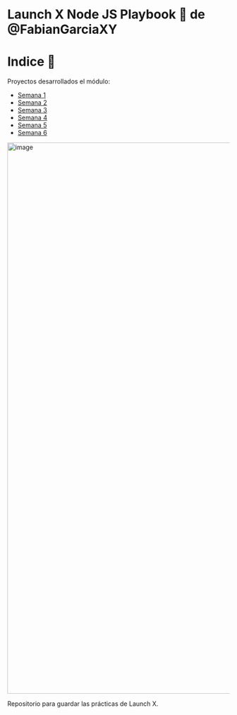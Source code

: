 # Launch X Node JS Playbook 🚀 de @FabianGarciaXY

# **Indice**  📎

Proyectos desarrollados el módulo:

* [Semana 1](./weekly_mission_1/readme.md)
* [Semana 2](./weekly_mission_2/readme.md)
* [Semana 3]()
* [Semana 4]()
* [Semana 5]()
* [Semana 6]()
  

<img width="1247" alt="image" src="https://user-images.githubusercontent.com/17634377/159151704-8949639b-ae5f-405a-a8b8-8d97f3f150cd.png">

Repositorio para guardar las prácticas de Launch X.

<br><br>

